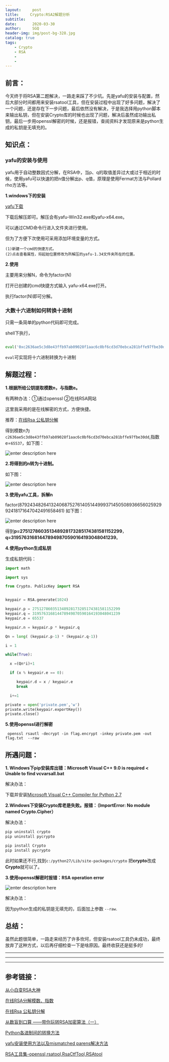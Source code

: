 ```yaml
---
layout:     post
title:     Crypto:RSA2解题分析
subtitle:   
date:       2020-03-30
author:     SGQ
header-img: img/post-bg-328.jpg
catalog: true
tags:
    - Crypto
    - RSA
    - 
    - 
---
```



## 前言：

今天终于将RSA第二题解决，一路走来踩了不少坑。先是yafu的安装与配置，然后大部分时间都用来安装rsatool工具，但在安装过程中出现了好多问题，解决了一个问题，还是存在下一步问题，最后依然没有解决，于是我选择用python脚本来输出私钥，但在安装Crypto库的时候也出现了问题，解决后虽然成功输出私钥，最后一步用openssl解密的时候，还是报错，查阅资料才发现原来是python生成的私钥是无填充的。

## 知识点：

### yafu的安装与使用

yafu用于自动整数因式分解，在RSA中，当p、q的取值差异过大或过于相近的时候，使用yafu可以快速的把n值分解出p、q值，原理是使用Fermat方法与Pollard rho方法等。

**1.windows下的安装**

[yafu下载](https://sourceforge.net/projects/yafu/)

下载后解压即可。解压会有yafu-Win32.exe和yafu-x64.exe。

可以通过CMD命令行进入文件夹进行使用。

但为了方便下次使用可采用添加环境变量的方式。

    (1)新建一个cmd的快捷方式。
    (2)点击查看属性，将起始位置修改为所解压的yafu-1.34文件夹所在的位置。

**2.使用**

主要用来分解N，命令为factor(N)

打开已创建的cmd快捷方式输入 yafu-x64.exe打开。

执行factor(N)即可分解。


### 大数十六进制如何转换十进制

只需一条简单的python代码即可完成。

shell下执行，

```python

eval('0xc2636ae5c3d8e43ffb97ab09028f1aac6c0bf6cd3d70ebca281bffe97fbe30dd')

```

`eval`可实现将十六进制转换为十进制


## 解题过程：

 **1.根据所给公钥提取模数n，与指数e。**
 
有两种办法：①通过openssl ②在线RSA网站

这里我采用的是在线解密的方式，方便快捷。

推荐：[在线Rsa 公私钥分解](http://tool.chacuo.net/cryptrsakeyparse)

得到模数n为`c2636ae5c3d8e43ffb97ab09028f1aac6c0bf6cd3d70ebca281bffe97fbe30dd`,指数e=`65537`，如下图：

![enter description here](https://imgkr.cn-bj.ufileos.com/2f2afce1-b387-40ea-a238-8aeadd003943.png)

**2.将得到的n转为十进制。**

如下图：

![enter description here](https://imgkr.cn-bj.ufileos.com/48289ad3-e964-4bcd-a92f-58504cc7ccc4.png)

**3.使用yafu工具，拆解n**

factor(87924348264132406875276140514499937145050893665602592992418171647042491658461)  如下图：

![enter description here](https://imgkr.cn-bj.ufileos.com/2c5e69ca-9ab7-47e9-9090-f18fabb95920.png)

得到**p=275127860351348928173285174381581152299**，**q=319576316814478949870590164193048041239**。

**4.使用python生成私钥**

生成私钥代码：

```python
import math

import sys

from Crypto. PublicKey import RSA


keypair = RSA.generate(1024)

keypair.p = 275127860351348928173285174381581152299
keypair.q = 319576316814478949870590164193048041239
keypair.e = 65537

keypair.n = keypair.p * keypair.q

Qn = long( (keypair.p-1) * (keypair.q-1))

i = 1

while(True):

  x =(Qn*i)+1

  if (x % keypair.e == 0):

     keypair.d = x / keypair.e
     break

  i+=1

private = open('private.pem','w')
private.write(keypair.exportKey())
private.close()

```


**5.使用openssl进行解密**

     openssl rsautl -decrypt -in flag.encrypt -inkey private.pem -out flag.txt  --raw

## 所遇问题：

**1. Windows下pip安装库出错：Microsoft Visual C++ 9.0 is required < Unable to find vcvarsall.bat**

解决办法：

下载并安装[Microsoft Visual C++ Compiler for Python 2.7](https://www.microsoft.com/en-us/download/details.aspx?id=44266)


**2.Windows下安装Crypto库老是失败。报错：（ImportError: No module named Crypto.Cipher）**

解决办法：

```python
pip uninstall crypto
pip uninstall pycrypto

pip install Crypto
pip install pycrypto

```

此时如果还不行,找到`c:/python27/Lib/site-packages/crypto` 把**crypto**改成**Crypto**就可以了。


**3.使用openssl解密时报错：RSA operation error**

![enter description here](https://imgkr.cn-bj.ufileos.com/dda61c90-957f-4e11-be7e-19a4a9928316.png)

解决办法：

因为python生成的私钥是无填充的，后面加上参数 `--raw`.



## 总结：

虽然此题很简单，一路走来经历了许多坎坷，但安装rsatool工具仍未成功，最终放弃了这种方式，以后再仔细检查一下是啥原因。最终收获还是挺多的!



***
***
***

## 参考链接：

[从小白变RSA大神](https://cloud.tencent.com/developer/article/1070314)

[在线RSA分解模数、指数](https://www.oren.net.cn/rsa/info.html)

[在线Rsa 公私钥分解](http://tool.chacuo.net/cryptrsakeyparse)


[从数盲到口算 ——带你玩转RSA加密算法（一）](https://www.freebuf.com/column/148185.html)

[Python各进制间的转换方法](http://www.xuepython.wang/Experience/post/38.html)

[yafu安装使用方法以及mismatched parens解决方法](https://www.cnblogs.com/pcat/p/7508205.html)

[RSA工具集-openssl,rsatool,RsaCtfTool,RSAtool](https://www.jianshu.com/p/c945b0f0de0a)

